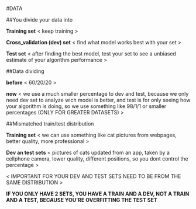 #DATA



##You divide your data into

**Training set** 
< keep training >

**Cross_validation (dev) set**
< find what model works best with your set >

**Test set**
< after finding the best model, test your set to see a unbiased estimate of your algorithm performance > 



##Data dividing

**before** 
< 60/20/20 >

**now**
< we use a much smaller percentage to dev and test, because we only need dev set to analyze wich model is better, and test is for only seeing how your algorithm is doing, so we use something like 98/1/1 or smaller percentages (ONLY FOR GREATER DATASETS) >


##Mismatched train/test distribution

**Training set** 
< we can use something like cat pictures from webpages, better quality, more professional >

**Dev an test sets**
< pictures of cats updated from an app, taken by a cellphone camera, lower quality, different positions, so you dont control the percentage >

< IMPORTANT FOR YOUR DEV AND TEST SETS NEED TO BE FROM THE SAME DISTRIBUTION > 

**IF YOU ONLY HAVE 2 SETS, YOU HAVE A TRAIN AND A DEV, NOT A TRAIN AND A TEST, BECAUSE YOU'RE OVERFITTING THE TEST SET**













